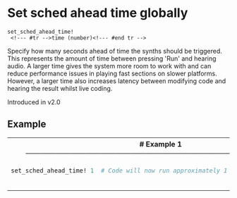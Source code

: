 # Set sched ahead time globally

```
set_sched_ahead_time! 
 <!--- #tr -->time (number)<!--- #end tr -->
```


Specify how many seconds ahead of time the synths should be triggered. This represents the amount of time between pressing 'Run' and hearing audio. A larger time gives the system more room to work with and can reduce performance issues in playing fast sections on slower platforms. However, a larger time also increases latency between modifying code and hearing the result whilst live coding.

Introduced in v2.0

## Example

<table class="examples">
<tr>
<th colspan="2" class="even head"># Example 1 ──────────────────────────────────────────────────────</th>
</tr>
<tr>
<td class="even">

```ruby
set_sched_ahead_time! 1



```

</td>
<td class="even">

<!--- #tr -->
```ruby
# Code will now run approximately 1 second ahead of audio.



```
<!--- #end tr -->

</td>
</tr>
</table>

